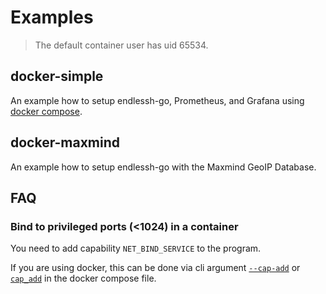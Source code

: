 # Examples

> The default container user has uid 65534.

## docker-simple

An example how to setup endlessh-go, Prometheus, and Grafana using [docker compose](https://docs.docker.com/compose/).

## docker-maxmind

An example how to setup endlessh-go with the Maxmind GeoIP Database.

## FAQ
### Bind to privileged ports (<1024) in a container

You need to add capability `NET_BIND_SERVICE` to the program.

If you are using docker, this can be done via cli argument [`--cap-add`](https://docs.docker.com/engine/reference/run/#runtime-privilege-and-linux-capabilities) or [`cap_add`](https://docs.docker.com/compose/compose-file/compose-file-v3/#cap_add-cap_drop) in the docker compose file.
